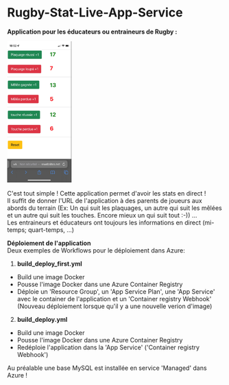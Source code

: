 # Rugby-Stat-Live-App-Service
**Application pour les éducateurs ou entraineurs de Rugby :**<br/>
<p class="flotte">
 <img src="./images/compteur.png" width='150'/> 
</p>

C'est tout simple ! Cette application permet d'avoir les stats en direct !<br/>
Il suffit de donner l'URL de l'application à des parents de joueurs aux abords du terrain (Ex: Un qui suit les plaquages, un autre qui suit les mêlées et un autre qui suit les touches. Encore mieux un qui suit tout :-)) ...<br/>
Les entraineurs et éducateurs ont toujours les informations en direct (mi-temps; quart-temps, ...)<br/>

**Déploiement de l'application**<br/>
Deux exemples de Workflows pour le déploiement dans Azure:<br/>
1. **build_deploy_first.yml**<br/>
  - Build une image Docker
  - Pousse l'image Docker dans une Azure Container Registry
  - Déploie un 'Resource Group', un 'App Service Plan', une 'App Service' avec le container de l'application et un 'Container registry Webhook' (Nouveau déploiement lorsque qu'il y a une nouvelle verion d'image)

2. **build_deploy.yml**<br/>
  - Build une image Docker
  - Pousse l'image Docker dans une Azure Container Registry
  - Redéploie l'application dans la 'App Service' ('Container registry Webhook')

Au préalable une base MySQL est installée en service 'Managed' dans Azure !







 
